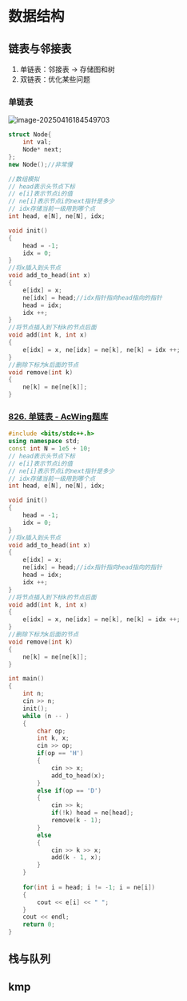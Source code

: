 # 数据结构

## 链表与邻接表

1. 单链表：邻接表 -> 存储图和树
2. 双链表：优化某些问题

### 单链表

![image-20250416184549703](https://raw.gitmirror.com/Withnoidea/PicGoDemo/blog/img/202504161845801.png)

```c++
struct Node{
	int val;
	Node* next;
};
new Node();//非常慢

//数组模拟
// head表示头节点下标
// e[i]表示节点i的值
// ne[i]表示节点i的next指针是多少
// idx存储当前一级用到哪个点
int head, e[N], ne[N], idx;

void init()
{
    head = -1;
    idx = 0;
}
//将x插入到头节点
void add_to_head(int x)
{
    e[idx] = x;
    ne[idx] = head;//idx指针指向head指向的指针
    head = idx;
    idx ++;
}
//将节点插入到下标k的节点后面
void add(int k, int x)
{
    e[idx] = x, ne[idx] = ne[k], ne[k] = idx ++;
}
//删除下标为k后面的节点
void remove(int k)
{
    ne[k] = ne[ne[k]];
}
```

### [826. 单链表 - AcWing题库](https://www.acwing.com/problem/content/828/)

```c++
#include <bits/stdc++.h>
using namespace std;
const int N = 1e5 + 10;
// head表示头节点下标
// e[i]表示节点i的值
// ne[i]表示节点i的next指针是多少
// idx存储当前一级用到哪个点
int head, e[N], ne[N], idx;

void init()
{
    head = -1;
    idx = 0;
}
//将x插入到头节点
void add_to_head(int x)
{
    e[idx] = x;
    ne[idx] = head;//idx指针指向head指向的指针
    head = idx;
    idx ++;
}
//将节点插入到下标k的节点后面
void add(int k, int x)
{
    e[idx] = x, ne[idx] = ne[k], ne[k] = idx ++;
}
//删除下标为k后面的节点
void remove(int k)
{
    ne[k] = ne[ne[k]];
}

int main()
{
    int n;
    cin >> n;
    init();
    while (n -- )
    {
        char op;
        int k, x;
        cin >> op;
        if(op == 'H')
        {
            cin >> x;
            add_to_head(x);
        }
        else if(op == 'D')
        {
            cin >> k;
            if(!k) head = ne[head];
            remove(k - 1);
        }
        else
        {
            cin >> k >> x;
            add(k - 1, x);
        }
    }
    
    for(int i = head; i != -1; i = ne[i])
    {
        cout << e[i] << " ";
    }
    cout << endl;
    return 0;
}
```



## 栈与队列



## kmp